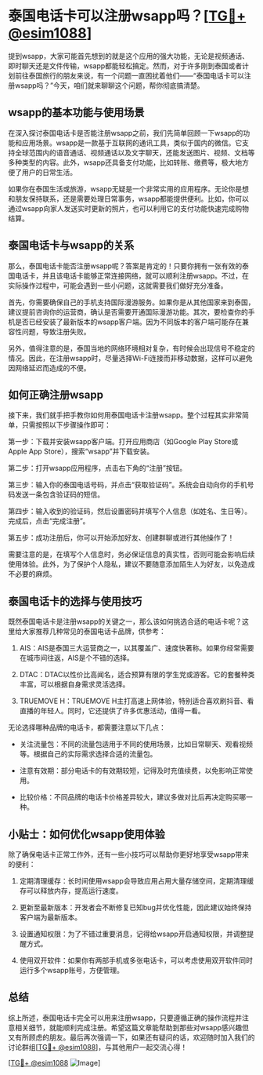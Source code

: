 # 泰国电话卡可以注册wsapp吗？[[TG💪+ @esim1088](https://t.me/s/esim1088)]

提到wsapp，大家可能首先想到的就是这个应用的强大功能，无论是视频通话、即时聊天还是文件传输，wsapp都能轻松搞定。然而，对于许多刚到泰国或者计划前往泰国旅行的朋友来说，有一个问题一直困扰着他们——“泰国电话卡可以注册wsapp吗？”今天，咱们就来聊聊这个问题，帮你彻底搞清楚。

## wsapp的基本功能与使用场景

在深入探讨泰国电话卡是否能注册wsapp之前，我们先简单回顾一下wsapp的功能和应用场景。wsapp是一款基于互联网的通讯工具，类似于国内的微信。它支持全球范围内的语音通话、视频通话以及文字聊天，还能发送图片、视频、文档等多种类型的内容。此外，wsapp还具备支付功能，比如转账、缴费等，极大地方便了用户的日常生活。

如果你在泰国生活或旅游，wsapp无疑是一个非常实用的应用程序。无论你是想和朋友保持联系，还是需要处理日常事务，wsapp都能提供便利。比如，你可以通过wsapp向家人发送实时更新的照片，也可以利用它的支付功能快速完成购物结算。

## 泰国电话卡与wsapp的关系

那么，泰国电话卡能否注册wsapp呢？答案是肯定的！只要你拥有一张有效的泰国电话卡，并且该电话卡能够正常连接网络，就可以顺利注册wsapp。不过，在实际操作过程中，可能会遇到一些小问题，这就需要我们做好充分准备。

首先，你需要确保自己的手机支持国际漫游服务。如果你是从其他国家来到泰国，建议提前咨询你的运营商，确认是否需要开通国际漫游功能。其次，要检查你的手机是否已经安装了最新版本的wsapp客户端。因为不同版本的客户端可能存在兼容性问题，导致注册失败。

另外，值得注意的是，泰国当地的网络环境相对复杂，有时候会出现信号不稳定的情况。因此，在注册wsapp时，尽量选择Wi-Fi连接而非移动数据，这样可以避免因网络延迟而造成的不便。

## 如何正确注册wsapp

接下来，我们就手把手教你如何用泰国电话卡注册wsapp。整个过程其实非常简单，只需按照以下步骤操作即可：

第一步：下载并安装wsapp客户端。打开应用商店（如Google Play Store或Apple App Store），搜索“wsapp”并下载安装。

第二步：打开wsapp应用程序，点击右下角的“注册”按钮。

第三步：输入你的泰国电话号码，并点击“获取验证码”。系统会自动向你的手机号码发送一条包含验证码的短信。

第四步：输入收到的验证码，然后设置密码并填写个人信息（如姓名、生日等）。完成后，点击“完成注册”。

第五步：成功注册后，你可以开始添加好友、创建群聊或进行其他操作了！

需要注意的是，在填写个人信息时，务必保证信息的真实性，否则可能会影响后续使用体验。此外，为了保护个人隐私，建议不要随意添加陌生人为好友，以免造成不必要的麻烦。

## 泰国电话卡的选择与使用技巧

既然泰国电话卡是注册wsapp的关键之一，那么该如何挑选合适的电话卡呢？这里给大家推荐几种常见的泰国电话卡品牌，供参考：

1. AIS：AIS是泰国三大运营商之一，以其覆盖广、速度快著称。如果你经常需要在城市间往返，AIS是个不错的选择。

2. DTAC：DTAC以性价比高闻名，适合预算有限的学生党或游客。它的套餐种类丰富，可以根据自身需求灵活选择。

3. TRUEMOVE H：TRUEMOVE H主打高速上网体验，特别适合喜欢刷抖音、看直播的年轻人。同时，它还提供了许多优惠活动，值得一看。

无论选择哪种品牌的电话卡，都需要注意以下几点：

- 关注流量包：不同的流量包适用于不同的使用场景，比如日常聊天、观看视频等。根据自己的实际需求选择合适的流量包。
  
- 注意有效期：部分电话卡的有效期较短，记得及时充值续费，以免影响正常使用。

- 比较价格：不同品牌的电话卡价格差异较大，建议多做对比后再决定购买哪一种。

## 小贴士：如何优化wsapp使用体验

除了确保电话卡正常工作外，还有一些小技巧可以帮助你更好地享受wsapp带来的便利：

1. 定期清理缓存：长时间使用wsapp会导致应用占用大量存储空间，定期清理缓存可以释放内存，提高运行速度。

2. 更新至最新版本：开发者会不断修复已知bug并优化性能，因此建议始终保持客户端为最新版本。

3. 设置通知权限：为了不错过重要消息，记得给wsapp开启通知权限，并调整提醒方式。

4. 使用双开软件：如果你有两部手机或多张电话卡，可以考虑使用双开软件同时运行多个wsapp账号，方便管理。

## 总结

综上所述，泰国电话卡完全可以用来注册wsapp，只要遵循正确的操作流程并注意相关细节，就能顺利完成注册。希望这篇文章能帮助到那些对wsapp感兴趣但又有所顾虑的朋友。最后再次强调一下，如果还有疑问的话，欢迎随时加入我们的讨论群组[[TG💪+ @esim1088](https://t.me/s/esim1088)]，与其他用户一起交流心得！

[[TG💪+ @esim1088](https://t.me/s/esim1088) ![Image](https://i.postimg.cc/4NQfJmqS/Snipaste-2025-05-13-00-14-12.png)]